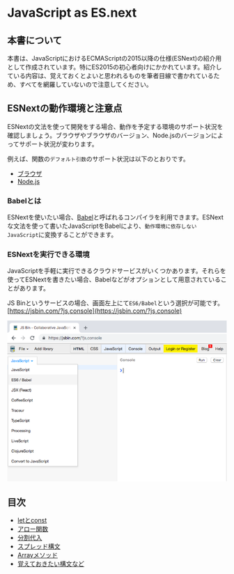 # JavaScript as ES.next
## 本書について
本書は、JavaScriptにおけるECMAScriptの2015以降の仕様(ESNext)の紹介用として作成されています。特にES2015の初心者向けにかかれています。紹介している内容は、覚えておくとよいと思われるものを筆者目線で書かれているため、すべてを網羅していないので注意してください。

## ESNextの動作環境と注意点
ESNextの文法を使って開発をする場合、動作を予定する環境のサポート状況を確認しましょう。ブラウザやブラウザのバージョン、Node.jsのバージョンによってサポート状況が変わります。

例えば、関数の`デフォルト引数`のサポート状況は以下のとおりです。
- [ブラウザ](https://developer.mozilla.org/ja/docs/Web/JavaScript/Reference/Functions/Default_parameters#Browser_compatibility)
- [Node.js](https://node.green/#ES2015-syntax-default-function-parameters)

### Babelとは
ESNextを使いたい場合、[Babel](https://babeljs.io/)と呼ばれるコンパイラを利用できます。ESNextな文法を使って書いたJavaScriptをBabelにより、`動作環境に依存しないJavaScript`に変換することができます。

### ESNextを実行できる環境
JavaScriptを手軽に実行できるクラウドサービスがいくつかあります。それらを使ってESNextを書きたい場合、Babelなどがオプションとして用意されていることがあります。

JS Binというサービスの場合、画面左上にて`ES6/Babel`という選択が可能です。  
[https://jsbin.com/?js,console](https://jsbin.com/?js,console)

![js-bin-with-esnext](./images/js-bin-with-esnext.png)

## 目次
* [letとconst](./docs/let-and-const.md)
* [アロー関数](./docs/arrow-function.md)
* [分割代入](./docs/destructuring-assignment.md)
* [スプレッド構文](./docs/spread-syntax.md)
* [Arrayメソッド](./docs/array-methods.md)
* [覚えておきたい構文など](./docs/new-specifications.md)
